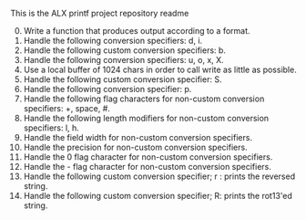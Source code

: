 This is the ALX printf project repository readme

0. Write a function that produces output according to a format.
1. Handle the following conversion specifiers: d, i.
2. Handle the following custom conversion specifiers: b.
3. Handle the following conversion specifiers: u, o, x, X.
4. Use a local buffer of 1024 chars in order to call write as little as possible.
5. Handle the following custom conversion specifier: S.
6. Handle the following conversion specifier: p.
7. Handle the following flag characters for non-custom conversion specifiers: +, space, #.
8. Handle the following length modifiers for non-custom conversion specifiers: l, h.
9. Handle the field width for non-custom conversion specifiers.
10. Handle the precision for non-custom conversion specifiers.
11. Handle the 0 flag character for non-custom conversion specifiers.
12. Handle the - flag character for non-custom conversion specifiers.
13. Handle the following custom conversion specifier; r : prints the reversed string.
14. Handle the following custom conversion specifier; R: prints the rot13'ed string.

